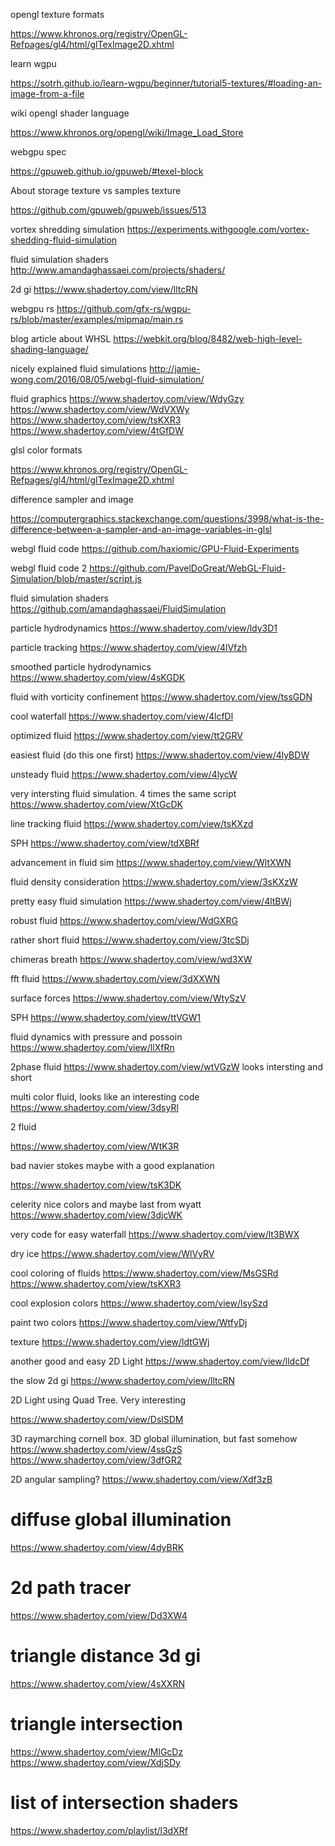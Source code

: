 opengl texture formats

https://www.khronos.org/registry/OpenGL-Refpages/gl4/html/glTexImage2D.xhtml

learn wgpu

https://sotrh.github.io/learn-wgpu/beginner/tutorial5-textures/#loading-an-image-from-a-file

wiki opengl shader language

https://www.khronos.org/opengl/wiki/Image_Load_Store

webgpu spec

https://gpuweb.github.io/gpuweb/#texel-block

About storage texture vs samples texture

https://github.com/gpuweb/gpuweb/issues/513

vortex shredding simulation
https://experiments.withgoogle.com/vortex-shedding-fluid-simulation

fluid simulation shaders
http://www.amandaghassaei.com/projects/shaders/

2d gi
https://www.shadertoy.com/view/lltcRN

webgpu rs
https://github.com/gfx-rs/wgpu-rs/blob/master/examples/mipmap/main.rs

blog article about WHSL
https://webkit.org/blog/8482/web-high-level-shading-language/

nicely explained fluid simulations
http://jamie-wong.com/2016/08/05/webgl-fluid-simulation/

fluid graphics
https://www.shadertoy.com/view/WdyGzy
https://www.shadertoy.com/view/WdVXWy
https://www.shadertoy.com/view/tsKXR3
https://www.shadertoy.com/view/4tGfDW

glsl color formats

https://www.khronos.org/registry/OpenGL-Refpages/gl4/html/glTexImage2D.xhtml

difference sampler and image

https://computergraphics.stackexchange.com/questions/3998/what-is-the-difference-between-a-sampler-and-an-image-variables-in-glsl


webgl fluid code
https://github.com/haxiomic/GPU-Fluid-Experiments

webgl fluid code 2
https://github.com/PavelDoGreat/WebGL-Fluid-Simulation/blob/master/script.js

fluid simulation shaders
https://github.com/amandaghassaei/FluidSimulation

particle hydrodynamics
https://www.shadertoy.com/view/ldy3D1

particle tracking
https://www.shadertoy.com/view/4lVfzh

smoothed particle hydrodynamics
https://www.shadertoy.com/view/4sKGDK

fluid with vorticity confinement
https://www.shadertoy.com/view/tssGDN

cool waterfall
https://www.shadertoy.com/view/4lcfDl

optimized fluid
https://www.shadertoy.com/view/tt2GRV

easiest fluid (do this one first)
https://www.shadertoy.com/view/4lyBDW

unsteady fluid
https://www.shadertoy.com/view/4lycW

very intersting fluid simulation. 4 times the same script
https://www.shadertoy.com/view/XtGcDK

line tracking fluid
https://www.shadertoy.com/view/tsKXzd

SPH
https://www.shadertoy.com/view/tdXBRf

advancement in fluid sim
https://www.shadertoy.com/view/WltXWN

fluid density consideration
https://www.shadertoy.com/view/3sKXzW

pretty easy fluid simulation
https://www.shadertoy.com/view/4ltBWj


robust fluid
https://www.shadertoy.com/view/WdGXRG

rather short fluid
https://www.shadertoy.com/view/3tcSDj

chimeras breath
https://www.shadertoy.com/view/wd3XW

fft fluid
https://www.shadertoy.com/view/3dXXWN

surface forces
https://www.shadertoy.com/view/WtySzV

SPH
https://www.shadertoy.com/view/ttVGW1

fluid dynamics with pressure and possoin
https://www.shadertoy.com/view/llXfRn

2phase fluid
https://www.shadertoy.com/view/wtVGzW
looks intersting and short

multi color fluid, looks like an interesting code
https://www.shadertoy.com/view/3dsyRl

2 fluid

https://www.shadertoy.com/view/WtK3R

bad navier stokes maybe with a good explanation

https://www.shadertoy.com/view/tsK3DK

celerity
nice colors
and maybe last from wyatt
https://www.shadertoy.com/view/3djcWK

very code for easy waterfall
https://www.shadertoy.com/view/lt3BWX

dry ice
https://www.shadertoy.com/view/WlVyRV

cool coloring of fluids
https://www.shadertoy.com/view/MsGSRd
https://www.shadertoy.com/view/tsKXR3

cool explosion colors
https://www.shadertoy.com/view/lsySzd

paint two colors
https://www.shadertoy.com/view/WtfyDj

texture
https://www.shadertoy.com/view/ldtGWj

another good and easy 2D Light
https://www.shadertoy.com/view/lldcDf

the slow 2d gi
https://www.shadertoy.com/view/lltcRN

2D Light using Quad Tree. Very interesting

https://www.shadertoy.com/view/DslSDM


3D raymarching cornell box. 3D global illumination, but fast somehow
https://www.shadertoy.com/view/4ssGzS
https://www.shadertoy.com/view/3dfGR2

2D angular sampling?
https://www.shadertoy.com/view/Xdf3zB

# diffuse global illumination
https://www.shadertoy.com/view/4dyBRK

# 2d path tracer
https://www.shadertoy.com/view/Dd3XW4

# triangle distance 3d gi
https://www.shadertoy.com/view/4sXXRN

# triangle intersection
https://www.shadertoy.com/view/MlGcDz
https://www.shadertoy.com/view/XdjSDy

# list of intersection shaders
https://www.shadertoy.com/playlist/l3dXRf